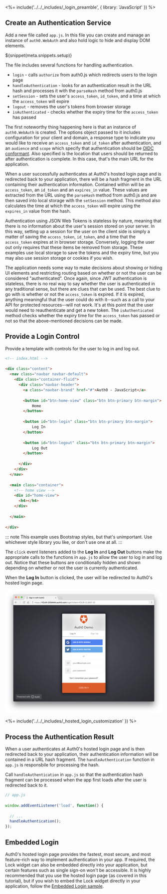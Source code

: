 <%= include('../../_includes/_login_preamble', { library: 'JavaScript' }) %>

## Create an Authentication Service

Add a new file called `app.js`. In this file you can create and manage an instance of `auth0.WebAuth` and also hold logic to hide and display DOM elements.

${snippet(meta.snippets.setup)}

The file includes several functions for handling authentication.

* `login` - calls `authorize` from auth0.js which redirects users to the login page
* `handleAuthentication` - looks for an authentication result in the URL hash and processes it with the `parseHash` method from auth0.js
* `setSession` - sets the user's `access_token`, `id_token`, and a time at which the `access_token` will expire
* `logout` - removes the user's tokens from browser storage
* `isAuthenticated` - checks whether the expiry time for the `access_token` has passed

The first noteworthy thing happening here is that an instance of `auth0.WebAuth` is created. The options object passed to it includes configuration for your client and domain, a response type to indicate you would like to receive an `access_token` and `id_token` after authentication, and an `audience` and `scope` which specify that authentication should be [OIDC conformant](https://auth0.com/docs/api-auth/tutorials/adoption). Also specified is the location that users should be returned to after authentication is complete. In this case, that's the main URL for the application.

When a user successfully authenticates at Auth0's hosted login page and is redirected back to your application, there will be a hash fragment in the URL containing their authentication information. Contained within will be an `access_token`, an `id_token` and an `expires_in` value. These values are extracted from the URL using the `parseHash` method from auth0.js and are then saved into local storage with the `setSession` method. This method also calculates the time at which the `access_token` will expire using the `expires_in` value from the hash.

Authentication using JSON Web Tokens is stateless by nature, meaning that there is no information about the user's session stored on your server. In this way, setting up a session for the user on the client side is simply a matter of saving the `access_token`, `id_token`, and a time that the `access_token` expires at in browser storage. Conversely, logging the user out only requires that these items be removed from storage. These examples use local storage to save the tokens and the expiry time, but you may also use session storage or cookies if you wish.

The application needs some way to make decisions about showing or hiding UI elements and restricting routing based on whether or not the user can be considered "authenticated". Once again, since JWT authentication is stateless, there is no real way to say whether the user is authenticated in any traditional sense, but there are clues that can be used. The best clue to go with is whether or not the `access_token` is expired. If it is expired, anything meaningful that the user could do with it--such as a call to your API for protected resources--will not work. It's at this point that the user would need to reauthenticate and get a new token. The `isAuthenticated` method checks whether the expiry time for the `access_token` has passed or not so that the above-mentioned decisions can be made.

## Provide a Login Control

Provide a template with controls for the user to log in and log out.

```html
<!-- index.html -->

<div class="content">
  <nav class="navbar navbar-default">
    <div class="container-fluid">
      <div class="navbar-header">
        <a class="navbar-brand" href="#">Auth0 - JavaScript</a>

        <button id="btn-home-view" class="btn btn-primary btn-margin">
            Home
        </button>

        <button id="btn-login" class="btn btn-primary btn-margin">
            Log In
        </button>

        <button id="btn-logout" class="btn btn-primary btn-margin">
            Log Out
        </button>

      </div>
    </div>
  </nav>

  <main class="container">
    <!-- home view -->
    <div id="home-view">
      <h4></h4>
    </div>
    
  </main>

</div>
```

::: note
This example uses Bootstrap styles, but that's unimportant. Use whichever style library you like, or don't use one at all.
:::

The `click` event listeners added to the **Log In** and **Log Out** buttons make the appropriate calls to the functions in `app.js` to allow the user to log in and log out. Notice that these buttons are conditionally hidden and shown depending on whether or not the user is currently authenticated.

When the **Log In** button is clicked, the user will be redirected to Auth0's hosted login page.

![hosted login](/media/articles/web/hosted-login.png)

<%= include('../../_includes/_hosted_login_customization' }) %>

## Process the Authentication Result

When a user authenticates at Auth0's hosted login page and is then redirected back to your application, their authentication information will be contained in a URL hash fragment. The `handleAuthentication` function in `app.js` is responsbile for processing the hash.

Call `handleAuthentication` in `app.js` so that the authentication hash fragment can be processed when the app first loads after the user is redirected back to it.

```js
// app.js

window.addEventListener('load', function() {

  // ...
  handleAuthentication();
});
```

## Embedded Login

Auth0's hosted login page provides the fastest, most secure, and most feature-rich way to implement authentication in your app. If required, the Lock widget can also be embedded directly into your application, but certain features such as single sign-on won't be accessible. It is highly recommended that you use the hosted login page (as covered in this tutorial), but if you wish to embed the Lock widget directly in your application, follow the [Embedded Login sample](https://github.com/auth0-samples/auth0-javascript-samples/tree/embedded-login/01-Embedded-Login).
